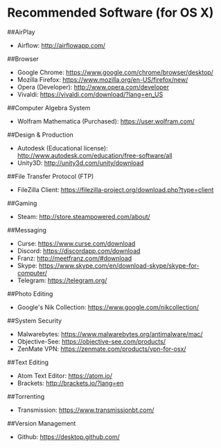 Recommended Software (for OS X)
=========
##AirPlay
- Airflow: http://airflowapp.com/

##Browser
- Google Chrome: https://www.google.com/chrome/browser/desktop/
- Mozilla Firefox: https://www.mozilla.org/en-US/firefox/new/
- Opera (Developer): http://www.opera.com/developer
- Vivaldi: https://vivaldi.com/download/?lang=en_US

##Computer Algebra System
- Wolfram Mathematica (Purchased): https://user.wolfram.com/

##Design & Production
- Autodesk (Educational license): http://www.autodesk.com/education/free-software/all
- Unity3D: http://unity3d.com/unity/download

##File Transfer Protocol (FTP)
- FileZilla Client: https://filezilla-project.org/download.php?type=client

##Gaming
- Steam: http://store.steampowered.com/about/

##Messaging
- Curse: https://www.curse.com/download
- Discord: https://discordapp.com/download
- Franz: http://meetfranz.com/#download
- Skype: https://www.skype.com/en/download-skype/skype-for-computer/
- Telegram: https://telegram.org/

##Photo Editing
- Google's Nik Collection: https://www.google.com/nikcollection/

##System Security
- Malwarebytes: https://www.malwarebytes.org/antimalware/mac/
- Objective-See: https://objective-see.com/products/
- ZenMate VPN: https://zenmate.com/products/vpn-for-osx/

##Text Editing
- Atom Text Editor: https://atom.io/
- Brackets: http://brackets.io/?lang=en

##Torrenting
- Transmission: https://www.transmissionbt.com/

##Version Management
- Github: https://desktop.github.com/

